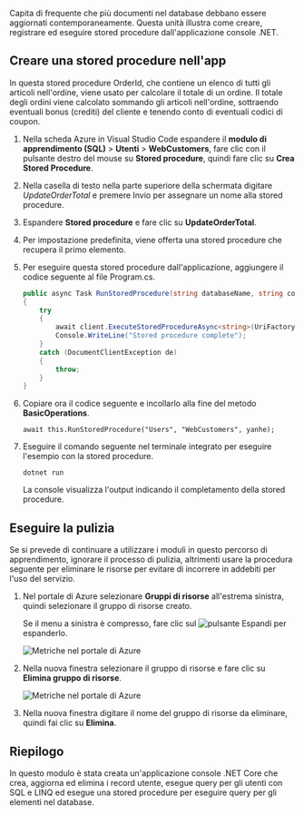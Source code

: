 Capita di frequente che più documenti nel database debbano essere aggiornati contemporaneamente. Questa unità illustra come creare, registrare ed eseguire stored procedure dall'applicazione console .NET.

## <a name="create-a-stored-procedure-in-your-app"></a>Creare una stored procedure nell'app

In questa stored procedure OrderId, che contiene un elenco di tutti gli articoli nell'ordine, viene usato per calcolare il totale di un ordine. Il totale degli ordini viene calcolato sommando gli articoli nell'ordine, sottraendo eventuali bonus (crediti) del cliente e tenendo conto di eventuali codici di coupon.

1. Nella scheda Azure in Visual Studio Code espandere il **modulo di apprendimento (SQL)** > **Utenti** > **WebCustomers**, fare clic con il pulsante destro del mouse su **Stored procedure**, quindi fare clic su **Crea Stored Procedure**.

1. Nella casella di testo nella parte superiore della schermata digitare *UpdateOrderTotal* e premere Invio per assegnare un nome alla stored procedure.

1. Espandere **Stored procedure** e fare clic su **UpdateOrderTotal**.

1. Per impostazione predefinita, viene offerta una stored procedure che recupera il primo elemento.

1. Per eseguire questa stored procedure dall'applicazione, aggiungere il codice seguente al file Program.cs.

    ```csharp
    public async Task RunStoredProcedure(string databaseName, string collectionName, User user)
    {
        try
        {
            await client.ExecuteStoredProcedureAsync<string>(UriFactory.CreateStoredProcedureUri(databaseName, collectionName, "sample"), new RequestOptions { PartitionKey = new PartitionKey(user.UserId) });
            Console.WriteLine("Stored procedure complete");
        }
        catch (DocumentClientException de)
        {
            throw;
        }
    }
    ```
    <!--TODO: Update sproc to take order total and check for available dividend, and use of summer coupon code, and provide updated total-->

1. Copiare ora il codice seguente e incollarlo alla fine del metodo **BasicOperations**.

    ```
    await this.RunStoredProcedure("Users", "WebCustomers", yanhe);
    ```

1. Eseguire il comando seguente nel terminale integrato per eseguire l'esempio con la stored procedure.

    ```
    dotnet run
    ```
    La console visualizza l'output indicando il completamento della stored procedure.

## <a name="clean-up"></a>Eseguire la pulizia

Se si prevede di continuare a utilizzare i moduli in questo percorso di apprendimento, ignorare il processo di pulizia, altrimenti usare la procedura seguente per eliminare le risorse per evitare di incorrere in addebiti per l'uso del servizio.

1. Nel portale di Azure selezionare **Gruppi di risorse** all'estrema sinistra, quindi selezionare il gruppo di risorse creato.  

    Se il menu a sinistra è compresso, fare clic sul ![pulsante Espandi](../media/5-javascript-programming/expand.png) per espanderlo.

   ![Metriche nel portale di Azure](../media/5-javascript-programming/delete-resources-select.png)

1. Nella nuova finestra selezionare il gruppo di risorse e fare clic su **Elimina gruppo di risorse**.

   ![Metriche nel portale di Azure](../media/5-javascript-programming/delete-resources.png)

1. Nella nuova finestra digitare il nome del gruppo di risorse da eliminare, quindi fai clic su **Elimina**.

## <a name="summary"></a>Riepilogo

In questo modulo è stata creata un'applicazione console .NET Core che crea, aggiorna ed elimina i record utente, esegue query per gli utenti con SQL e LINQ ed esegue una stored procedure per eseguire query per gli elementi nel database.